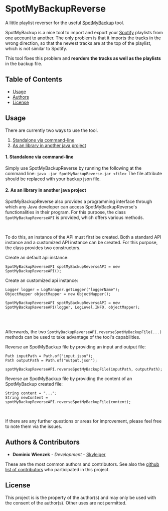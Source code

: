 # SpotMyBackupReverse

A little playlist reverser for the useful [SpotMyBackup](http://www.spotmybackup.com) tool.

SpotMyBackup is a nice tool to import and export your [Spotify](https://www.spotify.com) playlists from one account to
another.
The only problem is that it imports the tracks in the wrong direction, so
that the newest tracks are at the top of the playlist, which is not similar to Spotify.

This tool fixes this problem and **reorders the tracks as well as the playlists** in the backup file.

## Table of Contents

* [Usage](#usage)
* [Authors](#authors--contributors)
* [License](#license)

## Usage

There are currently two ways to use the tool.

1. [Standalone via command-line](#1-standalone-via-command-line)
2. [As an library in another java project](#2-as-an-library-in-another-java-project)

#### 1. Standalone via command-line

Simply use SpotMyBackupReverse by running the following at the command line:
`java -jar SpotMyBackupReverse.jar <file>`
The file attribute should be replaced with your backup json file.

#### 2. As an library in another java project

SpotMyBackupReverse also provides a programming interface through which any
Java developer can access SpotMyBackupReverse's functionalities in their program.
For this purpose, the class `SpotMyBackupReverseAPI` is provided,
which offers various methods.

<br>

To do this, an instance of the API must first be created.
Both a standard API instance and a customized API instance can be created.
For this purpose, the class provides two constructors.

Create an default api instance:

```
SpotMyBackupReverseAPI spotMyBackupReverseAPI = new SpotMyBackupReverseAPI();
```

Create an customized api instance:

```
Logger logger = LogManager.getLogger("loggerName");
ObjectMapper objectMapper = new ObjectMapper();

SpotMyBackupReverseAPI spotMyBackupReverseAPI = new SpotMyBackupReverseAPI(logger, LogLevel.INFO, objectMapper);
```

<br>
<br>

Afterwards, the two `SpotMyBackupReverseAPI.reverseSpotMyBackupFile(...)` methods can be used to take advantage of the
tool's capabilities.

Reverse an SpotMyBackup file by providing an input and output file:

```
Path inputPath = Path.of("input.json");
Path outputPath = Path.of("output.json");

spotMyBackupReverseAPI.reverseSpotMyBackupFile(inputPath, outputPath);
```

Reverse an SpotMyBackup file by providing the content of an SpotMyBackup created file:

```
String content = "...";
String newContent = spotMyBackupReverseAPI.reverseSpotMyBackupFile(content);
```

<br>

If there are any further questions or areas for improvement, please feel free to note them via the issues.

## Authors & Contributors

* **Dominic Wienzek** - *Development* - [Skyleiger](https://github.com/skyleiger)

These are the most common authors and contributors.
See also the [github list of contributors](https://github.com/Skyleiger/SpotMyBackupReverse/contributors) who
participated in
this project.

## License

This project is is the property of the author(s) and may only be used with the consent of the author(s). Other uses are
not permitted.
